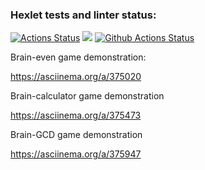 ### Hexlet tests and linter status:
[![Actions Status](https://github.com/Mitleyfer/python-project-lvl1/workflows/hexlet-check/badge.svg)](https://github.com/Mitleyfer/python-project-lvl1/actions)
<a href="https://codeclimate.com/github/codeclimate/codeclimate/maintainability"><img src="https://api.codeclimate.com/v1/badges/a99a88d28ad37a79dbf6/maintainability" /></a>
[![Github Actions Status](https://github.com/hexlet-boilerplates/python-package/workflows/Python%20CI/badge.svg)](https://github.com/altvec/python-project-lvl1/actions)

Brain-even game demonstration:

https://asciinema.org/a/375020

Brain-calculator game demonstration

https://asciinema.org/a/375473

Brain-GCD game demonstration

https://asciinema.org/a/375947
